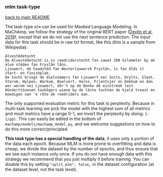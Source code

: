 ### mlm task-type

[back to main README](../README.md)

The task-type `mlm` can be used for Masked Language Modeling. In MaChAmp, we follow the strategy of the original BERT
paper ([Devlin et al, 2019](https://www.aclweb.org/anthology/N19-1423/)), except that we do not use the next sentence
prediction. The input data for this task should be in raw txt format, like this (this is a sample from Wikipedia):

```
Alvestêdetocht
De Alvestêdetocht is in reedriderstocht fan sawat 200 kilometer by de alve stêden fan Fryslân lâns. 
Ljouwert, de haadstêd fan Westerlauwersk Fryslân, is fan âlds it start- en finishplak. 
De tocht bringt de dielnimmers fan Ljouwert nei Snits, Drylts, Sleat, Starum, Hylpen, Warkum, Boalsert, Harns, Frjentsjer en Dokkum en dan wer werom nei Ljouwert, dêr't op de Bonke de einstreek leit. 
Hûnderttûzenen taskôgers wiene by de lêste tochten de kjeld treast en moedigen oan 'e rûte de reedriders oan.
```

The only supported evaluation metric for this task is perplexity. Because in multi-task learning we pick the model with
the highest sum of all metrics and most metrics have a range 0-1, we invert the perplexity by doing: `1-1/ppl`. This can
easily be edited in the bottom of `machamp/models/machamp_model.py`, and we welcome suggestions on how to do this more
correct/principled.

**This task type has a special handling of the data**, it uses only a portion of the data each epoch. Because MLM is
more prone to overfitting and data is cheap, we divide the dataset by the number of epochs, and thus ensure that we 
see each instance only once. If you do not have enough data with this strategy we recommend that you just multiply it
before training. You can disable this by setting `"split_mlm": false,` in the dataset configuration (at the dataset level, 
not the task level).


